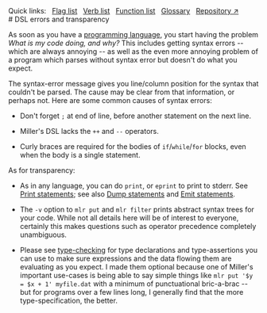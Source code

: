 <!---  PLEASE DO NOT EDIT DIRECTLY. EDIT THE .md.in FILE PLEASE. --->
<div>
<span class="quicklinks">
Quick links:
&nbsp;
<a class="quicklink" href="../reference-main-flag-list/index.html">Flag list</a>
&nbsp;
<a class="quicklink" href="../reference-verbs/index.html">Verb list</a>
&nbsp;
<a class="quicklink" href="../reference-dsl-builtin-functions/index.html">Function list</a>
&nbsp;
<a class="quicklink" href="../glossary/index.html">Glossary</a>
&nbsp;
<a class="quicklink" href="https://github.com/johnkerl/miller" target="_blank">Repository ↗</a>
</span>
</div>
# DSL errors and transparency

As soon as you have a [programming language](miller-programming-language.md), you start having the problem *What is my code doing, and why?* This includes getting syntax errors -- which are always annoying -- as well as the even more annoying problem of a program which parses without syntax error but doesn't do what you expect.

The syntax-error message gives you line/column position for the syntax that couldn't be parsed. The cause may be clear from that information, or perhaps not.  Here are some common causes of syntax errors:

* Don't forget `;` at end of line, before another statement on the next line.

* Miller's DSL lacks the `++` and `--` operators.

* Curly braces are required for the bodies of `if`/`while`/`for` blocks, even when the body is a single statement.

As for transparency:

* As in any language, you can do `print`, or `eprint` to print to stderr.  See [Print statements](reference-dsl-output-statements.md#print-statements); see also [Dump statements](reference-dsl-output-statements.md#dump-statements) and [Emit statements](reference-dsl-output-statements.md#emit-statements).

* The `-v` option to `mlr put` and `mlr filter` prints abstract syntax trees for your code. While not all details here will be of interest to everyone, certainly this makes questions such as operator precedence completely unambiguous.

* Please see [type-checking](reference-dsl-variables.md#type-checking) for type declarations and type-assertions you can use to make sure expressions and the data flowing them are evaluating as you expect.  I made them optional because one of Miller's important use-cases is being able to say simple things like `mlr put '$y = $x + 1' myfile.dat` with a minimum of punctuational bric-a-brac -- but for programs over a few lines long, I generally find that the more type-specification, the better.
